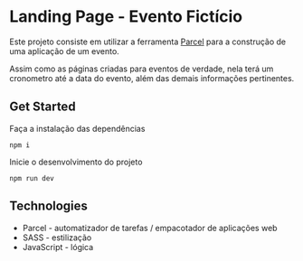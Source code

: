 # Landing Page - Evento Fictício
Este projeto consiste em utilizar a ferramenta [Parcel](https://parceljs.org/) para a construção de uma aplicação de um evento.

Assim como as páginas criadas para eventos de verdade, nela terá um cronometro até a data do evento, além das demais informações pertinentes.

## Get Started
Faça a instalação das dependências

```shell
npm i
```

Inicie o desenvolvimento do projeto

```shell
npm run dev
```

## Technologies
- Parcel - automatizador de tarefas / empacotador de aplicações web
- SASS - estilização
- JavaScript - lógica